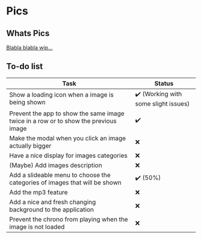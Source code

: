 # Pics

## Whats Pics

[Blabla blabla wip...](https://yoansj.github.io/pics/)

## To-do list

Task | Status
---  | ---   |
Show a loading icon when a image is being shown | :heavy_check_mark: (Working with some slight issues)
Prevent the app to show the same image twice in a row or to show the previous image | :heavy_check_mark:
Make the modal when you click an image actually bigger | :x:
Have a nice display for images categories | :x:
(Maybe) Add images description | :x:
Add a slideable menu to choose the categories of images that will be shown | :heavy_check_mark: (50%)
Add the mp3 feature | :x:
Add a nice and fresh changing background to the application | :x:
Prevent the chrono from playing when the image is not loaded | :x:
